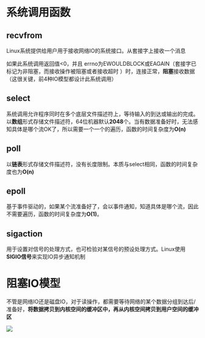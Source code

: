 # 系统调用函数

## recvfrom

Linux系统提供给用户用于接收网络IO的系统接口。从套接字上接收一个消息

如果此系统调用返回值<0，并且 errno为EWOULDBLOCK或EAGAIN（套接字已标记为非阻塞，而接收操作被阻塞或者接收超时 ）时，连接正常，**阻塞**接收数据（这很关键，前4种IO模型都设计此系统调用）

## select

系统调用允许程序同时在多个底层文件描述符上，等待输入的到达或输出的完成。以**数组**形式存储文件描述符，64位机器默认**2048**个。当有数据准备好时，无法感知具体是哪个流OK了，所以需要一个一个的遍历，函数的时间复杂度为**O(n)**

## poll

以**链表**形式存储文件描述符，没有长度限制。本质与select相同，函数的时间复杂度也为**O(n)**

## epoll

基于事件驱动的，如果某个流准备好了，会以事件通知，知道具体是哪个流，因此不需要遍历，函数的时间复杂度为**O(1)**。

## sigaction

用于设置对信号的处理方式，也可检验对某信号的预设处理方式。Linux使用**SIGIO信号**来实现IO异步通知机制

# 阻塞IO模型

不管是网络IO还是磁盘IO，对于读操作，都需要等待网络的某个数据分组到达后/准备好，**将数据拷贝到内核空间的缓冲区中，再从内核空间拷贝到用户空间的缓冲区**

![](https://gitee.com/ngyb/pic/raw/master/%E9%98%BB%E5%A1%9EIO%E6%A8%A1%E5%9E%8B.png)
